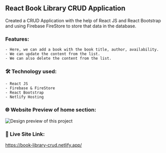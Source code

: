 ## React Book Library CRUD Application
Created a CRUD Application with the help of React JS and React Bootstrap and 
using Firebase FireStore to store that data in the database.

### Features:
    - Here, we can add a book with the book title, author, availability.
    - We can update the content from the list.
    - We can also delete the content from the list.

### 🛠️ Technology used:
    - React JS
    - Firebase & FireStore
    - React Bootstrap
    - Netlify Hosting

### 🌐 Website Preview of home section:
![Design preview of this project](https://i.imgur.com/aYno4Nh.png)

### 🔗 Live Site Link:
https://book-library-crud.netlify.app/